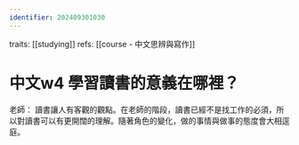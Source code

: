 ```yaml
---
identifier: 202409301030
---
```

traits: [[studying]]
refs: [[course - 中文思辨與寫作]]
# 中文w4 學習讀書的意義在哪裡？
老師：
讀書讓人有客觀的觀點。在老師的階段，讀書已經不是找工作的必須，所以對讀書可以有更開闊的理解。隨著角色的變化，做的事情與做事的態度會大相逕庭。